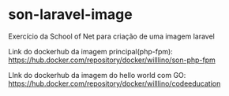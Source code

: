 # son-laravel-image
Exercício da School of Net para criação de uma imagem laravel


Link do dockerhub da imagem principal(php-fpm): https://hub.docker.com/repository/docker/willlino/son-php-fpm

LInk do dockerhub da imagem do hello world com GO: https://hub.docker.com/repository/docker/willlino/codeeducation
 